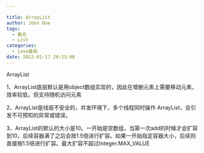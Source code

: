 ```yaml
---

title: ArrayList
author: John Doe
tags:
  - 集合
  - List
categories:
  - java基础
date: 2022-01-17 20:13:00
---
```

ArrayList

1、ArrayList底层默认是用object数组实现的，因此在增删元素上需要移动元素，效率较低，但支持随机访问元素

2、ArrayList是线层不安全的，并发环境下，多个线程同时操作 ArrayList，会引发不可预知的异常或错误。

3、ArrayList的默认的大小是10。一开始是空数组，当第一次add的时候才会扩容到10，后续容器满了之后会按1.5倍进行扩容。如果一开始指定容器大小，后续则直接按1.5倍进行扩容。最大扩容不超过Integer.MAX_VALUE